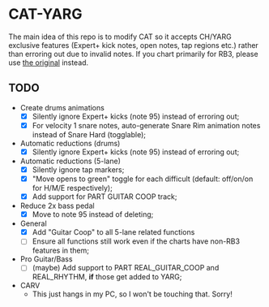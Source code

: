 # CAT-YARG
The main idea of this repo is to modify CAT so it accepts CH/YARG exclusive features (Expert+ kick notes, open notes, tap regions etc.) rather than erroring out due to invalid notes. If you chart primarily for RB3, please use [the original](https://github.com/abefacciazzi/CAT) instead.

## TODO
- Create drums animations
  - [x] Silently ignore Expert+ kicks (note 95) instead of erroring out;
  - [x] For velocity 1 snare notes, auto-generate Snare Rim animation notes instead of Snare Hard (togglable);
- Automatic reductions (drums)
  - [x] Silently ignore Expert+ kicks (note 95) instead of erroring out;
- Automatic reductions (5-lane)
  - [x] Silently ignore tap markers;
  - [x] "Move opens to green" toggle for each difficult (default: off/on/on for H/M/E respectively);
  - [x] Add support for PART GUITAR COOP track;
- Reduce 2x bass pedal
  - [x] Move to note 95 instead of deleting;
- General
  - [x] Add "Guitar Coop" to all 5-lane related functions
  - [ ] Ensure all functions still work even if the charts have non-RB3 features in them;
- Pro Guitar/Bass
  - [ ] (maybe) Add support to PART REAL_GUITAR_COOP and REAL_RHYTHM, **if** those get added to YARG;
- CARV
  - This just hangs in my PC, so I won't be touching that. Sorry!
